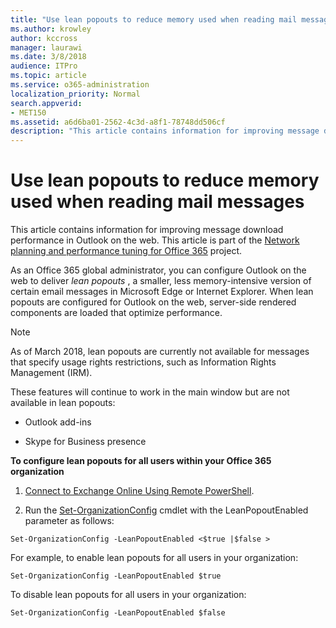 ```yaml
---
title: "Use lean popouts to reduce memory used when reading mail messages"
ms.author: krowley
author: kccross
manager: laurawi
ms.date: 3/8/2018
audience: ITPro
ms.topic: article
ms.service: o365-administration
localization_priority: Normal
search.appverid:
- MET150
ms.assetid: a6d6ba01-2562-4c3d-a8f1-78748dd506cf
description: "This article contains information for improving message download performance in Outlook on the web."
---
```


# Use lean popouts to reduce memory used when reading mail messages

This article contains information for improving message download performance in Outlook on the web. This article is part of the [Network planning and performance tuning for Office 365](https://aka.ms/tune) project.
   
As an Office 365 global administrator, you can configure Outlook on the web to deliver  *lean popouts*  , a smaller, less memory-intensive version of certain email messages in Microsoft Edge or Internet Explorer. When lean popouts are configured for Outlook on the web, server-side rendered components are loaded that optimize performance. 
  
> [!NOTE]
> As of March 2018, lean popouts are currently not available for messages that specify usage rights restrictions, such as Information Rights Management (IRM). 
  
These features will continue to work in the main window but are not available in lean popouts:
  
- Outlook add-ins
    
- Skype for Business presence
    
 **To configure lean popouts for all users within your Office 365 organization**
  
1. [Connect to Exchange Online Using Remote PowerShell](http://technet.microsoft.com/library/jj984289%28v=exchg.150%29.aspx ).
    
2. Run the [Set-OrganizationConfig](https://technet.microsoft.com/library/aa997443%28v=exchg.160%29.aspx) cmdlet with the LeanPopoutEnabled parameter as follows: 
    
  ```
  Set-OrganizationConfig -LeanPopoutEnabled <$true |$false >
  ```

  For example, to enable lean popouts for all users in your organization:
    
  ```
  Set-OrganizationConfig -LeanPopoutEnabled $true
  ```

  To disable lean popouts for all users in your organization:
    
  ```
  Set-OrganizationConfig -LeanPopoutEnabled $false
  ```


